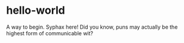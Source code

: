# hello-world
A way to begin.
Syphax here! Did you know, puns may actually be the highest form of communicable wit?
